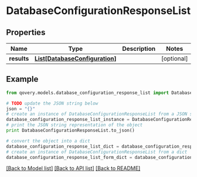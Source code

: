 # DatabaseConfigurationResponseList


## Properties

Name | Type | Description | Notes
------------ | ------------- | ------------- | -------------
**results** | [**List[DatabaseConfiguration]**](DatabaseConfiguration.md) |  | [optional] 

## Example

```python
from qovery.models.database_configuration_response_list import DatabaseConfigurationResponseList

# TODO update the JSON string below
json = "{}"
# create an instance of DatabaseConfigurationResponseList from a JSON string
database_configuration_response_list_instance = DatabaseConfigurationResponseList.from_json(json)
# print the JSON string representation of the object
print DatabaseConfigurationResponseList.to_json()

# convert the object into a dict
database_configuration_response_list_dict = database_configuration_response_list_instance.to_dict()
# create an instance of DatabaseConfigurationResponseList from a dict
database_configuration_response_list_form_dict = database_configuration_response_list.from_dict(database_configuration_response_list_dict)
```
[[Back to Model list]](../README.md#documentation-for-models) [[Back to API list]](../README.md#documentation-for-api-endpoints) [[Back to README]](../README.md)


